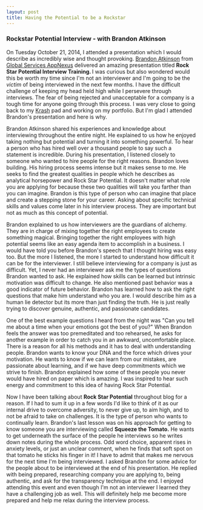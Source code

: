 ```yaml
---
layout: post
title: Having the Potential to be a Rockstar 
---
```


### Rockstar Potential Interview - with Brandon Atkinson
 
On Tuesday October 21, 2014, I attended a presentation which I would 
describe as incredibly wise and thought provoking.  [Brandon
Atkinson](http://blog.appnexus.com/author/batkinson/) from 
[Global Services AppNexus](http://www.appnexus.com/globalservices/) delivered 
an amazing presentation titled  <strong>Rock Star Potential Interview Training.
</strong>  I was curious but also wondered would this be worth my time since 
I'm not an interviewer and I'm going to be the *victim* of being interviewed in the next few months.  I have the difficult challenge of keeping my head held high while I persevere through interviews.  The fear of being rejected and unacceptable for a company is a tough time for anyone going through this process.  I was very close to going back to my [Krash](https://krash.io) pad and working on my portfolio.  But I'm glad I attended Brandon's presentation and here is why.

<p>
Brandon Atkinson shared his experiences and knowledge about 
interviewing throughout the entire night.  He explained to us how he 
enjoyed taking nothing but potential and turning it into something powerful.
To hear a person who has hired well over a thousand people to say such
a statement is incredible. During his presentation, I listened closely to someone who wanted to hire people for the right reasons.  Brandon loves building.  
His hiring process seems intense but it makes sense to me.  He seeks to
find the greatest qualities in people which he describes as analytical 
horsepower and Rock Star Potential.  It doesn't matter what role you are 
applying for because these two qualities will take you farther than you can
imagine.  Brandon is this type of person who can imagine that place and create a
stepping stone for your career.  Asking about specific technical skills and values come later in his interview process.  They are important but not
as much as this concept of potential.
</p>
<p>
Brandon explained to us how interviewers are the guardians of alchemy.  They
are in charge of mixing together the right employees to create something
magical.  Bringing together the right employees with high potential seems
like an easy agenda item to accomplish in a business. I would have told you
before Brandon's speech that I thought hiring was easy too.  But the more I
listened, the more I started to understand how difficult it can be for the
interviewer.  I still believe interviewing for a company is just as
difficult.  Yet, I never had an interviewer ask me the types of questions
Brandon wanted to ask.  He explained how skills can be learned but intrinsic
motivation was difficult to change.  He also mentioned past behavior was a
good indicator of future behavior.  Brandon has learned how to ask the right
questions that make him understand who you are.  I would describe him as a human lie detector but its more than just finding the truth.  He is just really trying to discover genuine, authentic, and passionate candidates.
</p>
<p>
One of the best example questions I heard from the night was "Can you tell me 
about a time when your emotions got the best of you?"  When Brandon feels the 
answer was too premeditated and too rehearsed, he asks for another example 
in order to catch you in an awkward, uncomfortable place.  There is a 
reason for all his methods and it has to deal with understanding people.  
Brandon wants to know your DNA and the force which drives your motivation.  He 
wants to know if we can learn from our mistakes, are passionate about learning, and if we have deep commitments which we strive to finish.  Brandon explained 
how some of these people you never would have hired on paper which is amazing.
I was inspired to hear such energy and commitment to this idea of having Rock Star Potential.
</p>
<p>
Now I have been talking about <strong>Rock Star Potential</strong> throughout
blog for a reason.  If I had to sum it up in a few words I'd like to think of it
as our internal drive to overcome adversity, to never give up, to aim high, and
to not be afraid to take on challenges.  It is the type of person who wants to
continually learn.  Brandon's last lesson was on his approach for getting to 
know someone you are interviewing called <strong>Squeeze the Tomato.</strong>  
He wants to get underneath the surface of the people he interviews so he writes
down notes during the whole process.  Odd word choice, apparent rises in 
anxiety levels, or just an unclear comment, when he finds that soft spot on 
that tomato he sticks his finger in it!  I have to admit that makes me nervous 
for the next time I'm being interviewed.  I asked Brandon for some advice for 
the people about to be interviewed at the end of his presentation.  He replied 
with being prepared, researching company you are applying to, being authentic, 
and ask for the transparency technique at the end.  I enjoyed attending this event and even though I'm not an interviewer I learned they have a challenging job as well.  This will definitely help me become more prepared and help me relax during the interview process.  
</p>
